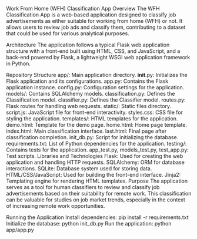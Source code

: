 Work From Home (WFH) Classification App
Overview
The WFH Classification App is a web-based application designed to classify job advertisements as either suitable for working from home (WFH) or not. It allows users to review job ads and classify them, contributing to a dataset that could be used for various analytical purposes.

Architecture
The application follows a typical Flask web application structure with a front-end built using HTML, CSS, and JavaScript, and a back-end powered by Flask, a lightweight WSGI web application framework in Python.

Repository Structure
app/: Main application directory.
__init__.py: Initializes the Flask application and its configurations.
app.py: Contains the Flask application instance.
config.py: Configuration settings for the application.
models/: Contains SQLAlchemy models.
classification.py: Defines the Classification model.
classifier.py: Defines the Classifier model.
routes.py: Flask routes for handling web requests.
static/: Static files directory.
script.js: JavaScript file for front-end interactivity.
styles.css: CSS file for styling the application.
templates/: HTML templates for the application.
demo.html: Template for the demo page.
home.html: Home page template.
index.html: Main classification interface.
last.html: Final page after classification completion.
init_db.py: Script for initializing the database.
requirements.txt: List of Python dependencies for the application.
testing/: Contains tests for the application.
app_test.py, models_test.py, test_app.py: Test scripts.
Libraries and Technologies
Flask: Used for creating the web application and handling HTTP requests.
SQLAlchemy: ORM for database interactions.
SQLite: Database system used for storing data.
HTML/CSS/JavaScript: Used for building the front-end interface.
Jinja2: Templating engine for rendering HTML templates.
Purpose
The application serves as a tool for human classifiers to review and classify job advertisements based on their suitability for remote work. This classification can be valuable for studies on job market trends, especially in the context of increasing remote work opportunities.

Running the Application
Install dependencies: pip install -r requirements.txt
Initialize the database: python init_db.py
Run the application: python app/app.py